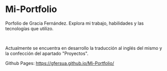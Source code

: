 # Mi-Portfolio
Porfolio de Gracia Fernández. Explora mi trabajo, habilidades y las tecnologías que utilizo.

<br>

Actualmente se encuentra en desarrollo la traducción al inglés del mismo y la confección del apartado "Proyectos".

Github Pages: https://gfersua.github.io/Mi-Portfolio/
